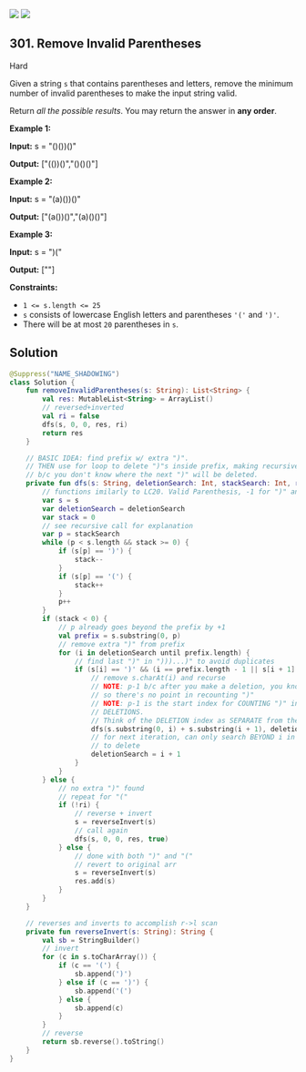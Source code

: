 [![](https://img.shields.io/github/stars/javadev/LeetCode-in-Kotlin?label=Stars&style=flat-square)](https://github.com/javadev/LeetCode-in-Kotlin)
[![](https://img.shields.io/github/forks/javadev/LeetCode-in-Kotlin?label=Fork%20me%20on%20GitHub%20&style=flat-square)](https://github.com/javadev/LeetCode-in-Kotlin/fork)

## 301\. Remove Invalid Parentheses

Hard

Given a string `s` that contains parentheses and letters, remove the minimum number of invalid parentheses to make the input string valid.

Return _all the possible results_. You may return the answer in **any order**.

**Example 1:**

**Input:** s = "()())()"

**Output:** ["(())()","()()()"]

**Example 2:**

**Input:** s = "(a)())()"

**Output:** ["(a())()","(a)()()"]

**Example 3:**

**Input:** s = ")("

**Output:** [""]

**Constraints:**

*   `1 <= s.length <= 25`
*   `s` consists of lowercase English letters and parentheses `'('` and `')'`.
*   There will be at most `20` parentheses in `s`.

## Solution

```kotlin
@Suppress("NAME_SHADOWING")
class Solution {
    fun removeInvalidParentheses(s: String): List<String> {
        val res: MutableList<String> = ArrayList()
        // reversed+inverted
        val ri = false
        dfs(s, 0, 0, res, ri)
        return res
    }

    // BASIC IDEA: find prefix w/ extra ")".
    // THEN use for loop to delete ")"s inside prefix, making recursive calls on the ENTIRE STRING
    // b/c you don't know where the next ")" will be deleted.
    private fun dfs(s: String, deletionSearch: Int, stackSearch: Int, res: MutableList<String>, ri: Boolean) {
        // functions imilarly to LC20. Valid Parenthesis, -1 for ")" and +1 for "("
        var s = s
        var deletionSearch = deletionSearch
        var stack = 0
        // see recursive call for explanation
        var p = stackSearch
        while (p < s.length && stack >= 0) {
            if (s[p] == ')') {
                stack--
            }
            if (s[p] == '(') {
                stack++
            }
            p++
        }
        if (stack < 0) {
            // p already goes beyond the prefix by +1
            val prefix = s.substring(0, p)
            // remove extra ")" from prefix
            for (i in deletionSearch until prefix.length) {
                // find last ")" in ")))...)" to avoid duplicates
                if (s[i] == ')' && (i == prefix.length - 1 || s[i + 1] != ')')) {
                    // remove s.charAt(i) and recurse
                    // NOTE: p-1 b/c after you make a deletion, you know that the prefix is valid,
                    // so there's no point in recounting ")"
                    // NOTE: p-1 is the start index for COUNTING ")" in the recursive call, not for
                    // DELETIONS.
                    // Think of the DELETION index as SEPARATE from the COUNTING/STACK index.
                    dfs(s.substring(0, i) + s.substring(i + 1), deletionSearch, p - 1, res, ri)
                    // for next iteration, can only search BEYOND i in recursive calls for the ")"
                    // to delete
                    deletionSearch = i + 1
                }
            }
        } else {
            // no extra ")" found
            // repeat for "("
            if (!ri) {
                // reverse + invert
                s = reverseInvert(s)
                // call again
                dfs(s, 0, 0, res, true)
            } else {
                // done with both ")" and "("
                // revert to original arr
                s = reverseInvert(s)
                res.add(s)
            }
        }
    }

    // reverses and inverts to accomplish r->l scan
    private fun reverseInvert(s: String): String {
        val sb = StringBuilder()
        // invert
        for (c in s.toCharArray()) {
            if (c == '(') {
                sb.append(')')
            } else if (c == ')') {
                sb.append('(')
            } else {
                sb.append(c)
            }
        }
        // reverse
        return sb.reverse().toString()
    }
}
```
